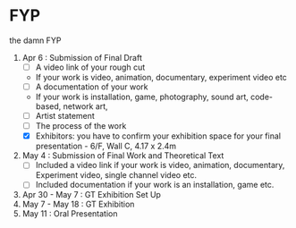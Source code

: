 # FYP
the damn FYP

1. Apr 6 : Submission of Final Draft
    - [ ] A video link of your rough cut
     - If your work is video, animation, documentary, experiment video etc
    - [ ] A documentation of your work
     - If your work is installation, game, photography, sound art, code-based, network art,
    - [ ] Artist statement
    - [ ] The process of the work
    - [X] Exhibitors: you have to confirm your exhibition space for your final presentation
          - 6/F, Wall C, 4.17 x 2.4m
2. May 4 : Submission of Final Work and Theoretical Text
   - [ ] Included a video link if your work is video, animation, documentary, Experiment video, single channel video etc.
   - [ ] Included documentation if your work is an installation, game etc.
3. Apr 30 - May 7 : GT Exhibition Set Up
4. May 7 - May 18 : GT Exhibition
5. May 11 : Oral Presentation
